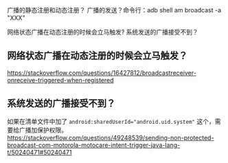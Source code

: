 

广播的静态注册和动态注册？
广播的发送？命令行：adb shell am broadcast -a "XXX"


网络状态广播在动态注册的时候会立马触发?
系统发送的广播接受不到？





## 网络状态广播在动态注册的时候会立马触发？
https://stackoverflow.com/questions/16427812/broadcastreceiver-onreceive-triggered-when-registered

## 系统发送的广播接受不到？
如果在清单文件中加了 `android:sharedUserId="android.uid.system"` 这个，需要给广播加保护权限。
https://stackoverflow.com/questions/49248539/sending-non-protected-broadcast-com-motorola-motocare-intent-trigger-java-lang-t/50240471#50240471
